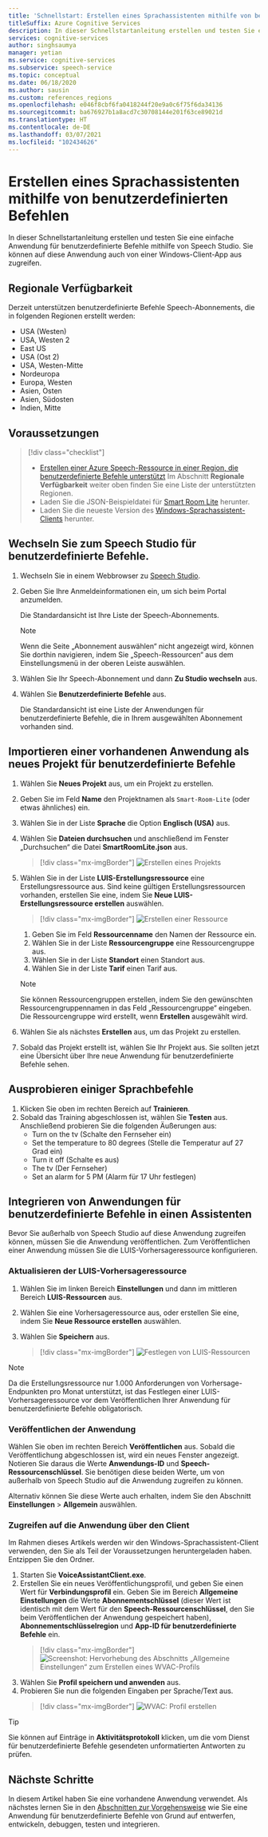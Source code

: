 ```yaml
---
title: 'Schnellstart: Erstellen eines Sprachassistenten mithilfe von benutzerdefinierten Befehlen'
titleSuffix: Azure Cognitive Services
description: In dieser Schnellstartanleitung erstellen und testen Sie eine einfache Anwendung für benutzerdefinierte Befehle mithilfe von Speech Studio.
services: cognitive-services
author: singhsaumya
manager: yetian
ms.service: cognitive-services
ms.subservice: speech-service
ms.topic: conceptual
ms.date: 06/18/2020
ms.author: sausin
ms.custom: references_regions
ms.openlocfilehash: e046f8cbf6fa0418244f20e9a0c6f75f6da34136
ms.sourcegitcommit: ba676927b1a8acd7c30708144e201f63ce89021d
ms.translationtype: HT
ms.contentlocale: de-DE
ms.lasthandoff: 03/07/2021
ms.locfileid: "102434626"
---
```

# <a name="create-a-voice-assistant-using-custom-commands"></a>Erstellen eines Sprachassistenten mithilfe von benutzerdefinierten Befehlen

In dieser Schnellstartanleitung erstellen und testen Sie eine einfache Anwendung für benutzerdefinierte Befehle mithilfe von Speech Studio. Sie können auf diese Anwendung auch von einer Windows-Client-App aus zugreifen.

## <a name="region-availability"></a>Regionale Verfügbarkeit
Derzeit unterstützen benutzerdefinierte Befehle Speech-Abonnements, die in folgenden Regionen erstellt werden:
* USA (Westen)
* USA, Westen 2
* East US
* USA (Ost 2)
* USA, Westen-Mitte
* Nordeuropa
* Europa, Westen
* Asien, Osten
* Asien, Südosten
* Indien, Mitte

## <a name="prerequisites"></a>Voraussetzungen

> [!div class="checklist"]
> * <a href="https://ms.portal.azure.com/#create/Microsoft.CognitiveServicesSpeechServices" target="_blank">Erstellen einer Azure Speech-Ressource in einer Region, die benutzerdefinierte Befehle unterstützt</a> Im Abschnitt **Regionale Verfügbarkeit** weiter oben finden Sie eine Liste der unterstützten Regionen.
> * Laden Sie die JSON-Beispieldatei für [Smart Room Lite](https://aka.ms/speech/cc-quickstart) herunter.
> * Laden Sie die neueste Version des [Windows-Sprachassistent-Clients](https://aka.ms/speech/va-samples-wvac) herunter.

## <a name="go-to-the-speech-studio-for-custom-commands"></a>Wechseln Sie zum Speech Studio für benutzerdefinierte Befehle.

1. Wechseln Sie in einem Webbrowser zu [Speech Studio](https://speech.microsoft.com/).
1. Geben Sie Ihre Anmeldeinformationen ein, um sich beim Portal anzumelden.

   Die Standardansicht ist Ihre Liste der Speech-Abonnements.
   > [!NOTE]
   > Wenn die Seite „Abonnement auswählen“ nicht angezeigt wird, können Sie dorthin navigieren, indem Sie „Speech-Ressourcen“ aus dem Einstellungsmenü in der oberen Leiste auswählen.

1. Wählen Sie Ihr Speech-Abonnement und dann **Zu Studio wechseln** aus.
1. Wählen Sie **Benutzerdefinierte Befehle** aus.

   Die Standardansicht ist eine Liste der Anwendungen für benutzerdefinierte Befehle, die in Ihrem ausgewählten Abonnement vorhanden sind.

## <a name="import-an-existing-application-as-a-new-custom-commands-project"></a>Importieren einer vorhandenen Anwendung als neues Projekt für benutzerdefinierte Befehle

1. Wählen Sie **Neues Projekt** aus, um ein Projekt zu erstellen.

1. Geben Sie im Feld **Name** den Projektnamen als `Smart-Room-Lite` (oder etwas ähnliches) ein.
1. Wählen Sie in der Liste **Sprache** die Option **Englisch (USA)** aus.
1. Wählen Sie **Dateien durchsuchen** und anschließend im Fenster „Durchsuchen“ die Datei **SmartRoomLite.json** aus.

    > [!div class="mx-imgBorder"]
    > ![Erstellen eines Projekts](media/custom-commands/import-project.png)

1.  Wählen Sie in der Liste **LUIS-Erstellungsressource** eine Erstellungsressource aus. Sind keine gültigen Erstellungsressourcen vorhanden, erstellen Sie eine, indem Sie **Neue LUIS-Erstellungsressource erstellen** auswählen.

    > [!div class="mx-imgBorder"]
    > ![Erstellen einer Ressource](media/custom-commands/create-new-luis-resource.png)
    
    
    1. Geben Sie im Feld **Ressourcenname** den Namen der Ressource ein.
    1. Wählen Sie in der Liste **Ressourcengruppe** eine Ressourcengruppe aus.
    1. Wählen Sie in der Liste **Standort** einen Standort aus.
    1. Wählen Sie in der Liste **Tarif** einen Tarif aus.
    
    
    > [!NOTE]
    > Sie können Ressourcengruppen erstellen, indem Sie den gewünschten Ressourcengruppennamen in das Feld „Ressourcengruppe“ eingeben. Die Ressourcengruppe wird erstellt, wenn **Erstellen** ausgewählt wird.


1. Wählen Sie als nächstes **Erstellen** aus, um das Projekt zu erstellen.
1. Sobald das Projekt erstellt ist, wählen Sie Ihr Projekt aus.
Sie sollten jetzt eine Übersicht über Ihre neue Anwendung für benutzerdefinierte Befehle sehen.

## <a name="try-out-some-voice-commands"></a>Ausprobieren einiger Sprachbefehle
1. Klicken Sie oben im rechten Bereich auf **Trainieren**.
1. Sobald das Training abgeschlossen ist, wählen Sie **Testen** aus. Anschließend probieren Sie die folgenden Äußerungen aus:
    - Turn on the tv (Schalte den Fernseher ein)
    - Set the temperature to 80 degrees (Stelle die Temperatur auf 27 Grad ein)
    - Turn it off (Schalte es aus)
    - The tv (Der Fernseher)
    - Set an alarm for 5 PM (Alarm für 17 Uhr festlegen)

## <a name="integrate-custom-commands-application-in-an-assistant"></a>Integrieren von Anwendungen für benutzerdefinierte Befehle in einen Assistenten
Bevor Sie außerhalb von Speech Studio auf diese Anwendung zugreifen können, müssen Sie die Anwendung veröffentlichen. Zum Veröffentlichen einer Anwendung müssen Sie die LUIS-Vorhersageressource konfigurieren.  

### <a name="update-prediction-luis-resource"></a>Aktualisieren der LUIS-Vorhersageressource


1. Wählen Sie im linken Bereich **Einstellungen** und dann im mittleren Bereich **LUIS-Ressourcen** aus.
1. Wählen Sie eine Vorhersageressource aus, oder erstellen Sie eine, indem Sie **Neue Ressource erstellen** auswählen.
1. Wählen Sie **Speichern** aus.
    
    > [!div class="mx-imgBorder"]
    > ![Festlegen von LUIS-Ressourcen](media/custom-commands/set-luis-resources.png)

> [!NOTE]
> Da die Erstellungsressource nur 1.000 Anforderungen von Vorhersage-Endpunkten pro Monat unterstützt, ist das Festlegen einer LUIS-Vorhersageressource vor dem Veröffentlichen Ihrer Anwendung für benutzerdefinierte Befehle obligatorisch.

### <a name="publish-the-application"></a>Veröffentlichen der Anwendung

Wählen Sie oben im rechten Bereich **Veröffentlichen** aus. Sobald die Veröffentlichung abgeschlossen ist, wird ein neues Fenster angezeigt. Notieren Sie daraus die Werte **Anwendungs-ID** und **Speech-Ressourcenschlüssel**. Sie benötigen diese beiden Werte, um von außerhalb von Speech Studio auf die Anwendung zugreifen zu können.

Alternativ können Sie diese Werte auch erhalten, indem Sie den Abschnitt **Einstellungen** > **Allgemein** auswählen.

### <a name="access-application-from-client"></a>Zugreifen auf die Anwendung über den Client

Im Rahmen dieses Artikels werden wir den Windows-Sprachassistent-Client verwenden, den Sie als Teil der Voraussetzungen heruntergeladen haben. Entzippen Sie den Ordner.
1. Starten Sie **VoiceAssistantClient.exe**.
1. Erstellen Sie ein neues Veröffentlichungsprofil, und geben Sie einen Wert für **Verbindungsprofil** ein. Geben Sie im Bereich **Allgemeine Einstellungen** die Werte **Abonnementschlüssel** (dieser Wert ist identisch mit dem Wert für den **Speech-Ressourcenschlüssel**, den Sie beim Veröffentlichen der Anwendung gespeichert haben), **Abonnementschlüsselregion** und **App-ID für benutzerdefinierte Befehle** ein.
    > [!div class="mx-imgBorder"]
    > ![Screenshot: Hervorhebung des Abschnitts „Allgemeine Einstellungen“ zum Erstellen eines WVAC-Profils](media/custom-commands/create-profile.png)
1. Wählen Sie **Profil speichern und anwenden** aus.
1. Probieren Sie nun die folgenden Eingaben per Sprache/Text aus.
    > [!div class="mx-imgBorder"]
    > ![WVAC: Profil erstellen](media/custom-commands/conversation.png)


> [!TIP]
> Sie können auf Einträge in **Aktivitätsprotokoll** klicken, um die vom Dienst für benutzerdefinierte Befehle gesendeten unformatierten Antworten zu prüfen.

## <a name="next-steps"></a>Nächste Schritte

In diesem Artikel haben Sie eine vorhandene Anwendung verwendet. Als nächstes lernen Sie in den [Abschnitten zur Vorgehensweise](./how-to-develop-custom-commands-application.md) wie Sie eine Anwendung für benutzerdefinierte Befehle von Grund auf entwerfen, entwickeln, debuggen, testen und integrieren.